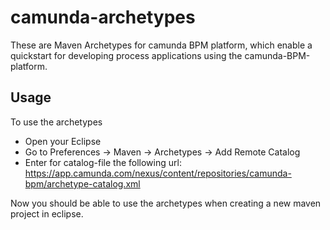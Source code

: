 camunda-archetypes
==================

These are Maven Archetypes for camunda BPM platform, which enable a quickstart for developing process applications using the camunda-BPM-platform.

Usage
-----
To use the archetypes

* Open your Eclipse
* Go to Preferences -> Maven -> Archetypes -> Add Remote Catalog
* Enter for catalog-file the following url: https://app.camunda.com/nexus/content/repositories/camunda-bpm/archetype-catalog.xml

Now you should be able to use the archetypes when creating a new maven project in eclipse.
